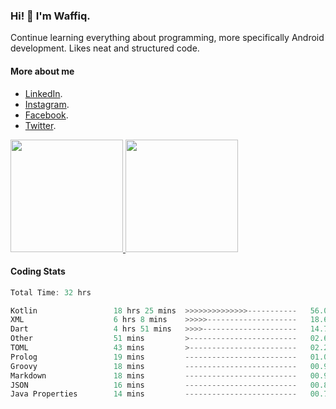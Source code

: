 ### Hi! 👋 I'm Waffiq.

Continue learning everything about programming, more specifically Android development. Likes neat and structured code.

#### More about me 
- [LinkedIn](https://www.linkedin.com/in/waffiqaziz/).
- [Instagram](https://www.instagram.com/waffiqaziz/).
- [Facebook](https://web.facebook.com/WaffiqAziz/).
- [Twitter](https://twitter.com/AzizWaffiq).

<p align="left">
<a href="https://github.com/waffiqaziz">
  <img height="180em" src="https://github-readme-stats-eight-theta.vercel.app/api?username=waffiqaziz&show_icons=true&theme=algolia&include_all_commits=true&count_private=true"/>
  <img height="180em" src="https://github-readme-stats-eight-theta.vercel.app/api/top-langs/?username=waffiqaziz&layout=compact&langs_count=8&theme=algolia"/>
</a>
</p>

#### Coding Stats
<!--START_SECTION:waka-->

```rust
Total Time: 32 hrs

Kotlin                 18 hrs 25 mins  >>>>>>>>>>>>>>-----------   56.06 %
XML                    6 hrs 8 mins    >>>>>--------------------   18.69 %
Dart                   4 hrs 51 mins   >>>>---------------------   14.79 %
Other                  51 mins         >------------------------   02.60 %
TOML                   43 mins         >------------------------   02.21 %
Prolog                 19 mins         -------------------------   01.00 %
Groovy                 18 mins         -------------------------   00.96 %
Markdown               18 mins         -------------------------   00.93 %
JSON                   16 mins         -------------------------   00.84 %
Java Properties        14 mins         -------------------------   00.76 %
```

<!--END_SECTION:waka-->
